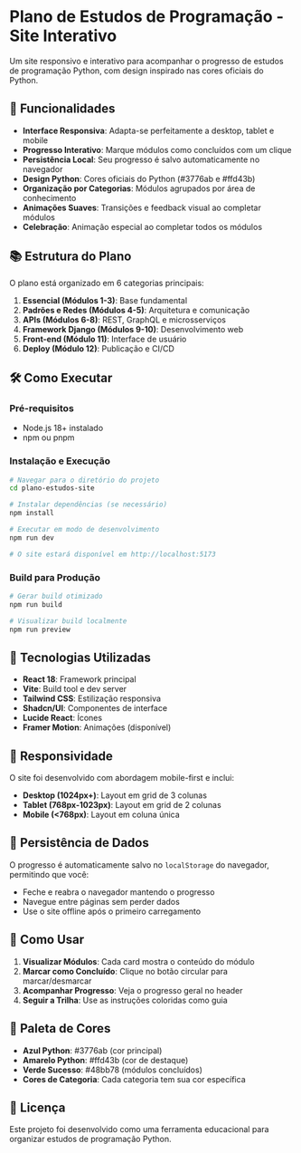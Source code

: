 # Plano de Estudos de Programação - Site Interativo

Um site responsivo e interativo para acompanhar o progresso de estudos de programação Python, com design inspirado nas cores oficiais do Python.

## 🚀 Funcionalidades

- **Interface Responsiva**: Adapta-se perfeitamente a desktop, tablet e mobile
- **Progresso Interativo**: Marque módulos como concluídos com um clique
- **Persistência Local**: Seu progresso é salvo automaticamente no navegador
- **Design Python**: Cores oficiais do Python (#3776ab e #ffd43b)
- **Organização por Categorias**: Módulos agrupados por área de conhecimento
- **Animações Suaves**: Transições e feedback visual ao completar módulos
- **Celebração**: Animação especial ao completar todos os módulos

## 📚 Estrutura do Plano

O plano está organizado em 6 categorias principais:

1. **Essencial (Módulos 1-3)**: Base fundamental
2. **Padrões e Redes (Módulos 4-5)**: Arquitetura e comunicação
3. **APIs (Módulos 6-8)**: REST, GraphQL e microsserviços
4. **Framework Django (Módulos 9-10)**: Desenvolvimento web
5. **Front-end (Módulo 11)**: Interface de usuário
6. **Deploy (Módulo 12)**: Publicação e CI/CD

## 🛠️ Como Executar

### Pré-requisitos
- Node.js 18+ instalado
- npm ou pnpm

### Instalação e Execução
```bash
# Navegar para o diretório do projeto
cd plano-estudos-site

# Instalar dependências (se necessário)
npm install

# Executar em modo de desenvolvimento
npm run dev

# O site estará disponível em http://localhost:5173
```

### Build para Produção
```bash
# Gerar build otimizado
npm run build

# Visualizar build localmente
npm run preview
```

## 🎨 Tecnologias Utilizadas

- **React 18**: Framework principal
- **Vite**: Build tool e dev server
- **Tailwind CSS**: Estilização responsiva
- **Shadcn/UI**: Componentes de interface
- **Lucide React**: Ícones
- **Framer Motion**: Animações (disponível)

## 📱 Responsividade

O site foi desenvolvido com abordagem mobile-first e inclui:

- **Desktop (1024px+)**: Layout em grid de 3 colunas
- **Tablet (768px-1023px)**: Layout em grid de 2 colunas
- **Mobile (<768px)**: Layout em coluna única

## 💾 Persistência de Dados

O progresso é automaticamente salvo no `localStorage` do navegador, permitindo que você:
- Feche e reabra o navegador mantendo o progresso
- Navegue entre páginas sem perder dados
- Use o site offline após o primeiro carregamento

## 🎯 Como Usar

1. **Visualizar Módulos**: Cada card mostra o conteúdo do módulo
2. **Marcar como Concluído**: Clique no botão circular para marcar/desmarcar
3. **Acompanhar Progresso**: Veja o progresso geral no header
4. **Seguir a Trilha**: Use as instruções coloridas como guia

## 🎨 Paleta de Cores

- **Azul Python**: #3776ab (cor principal)
- **Amarelo Python**: #ffd43b (cor de destaque)
- **Verde Sucesso**: #48bb78 (módulos concluídos)
- **Cores de Categoria**: Cada categoria tem sua cor específica

## 📄 Licença

Este projeto foi desenvolvido como uma ferramenta educacional para organizar estudos de programação Python.

